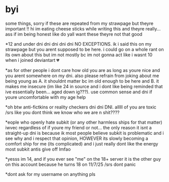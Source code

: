 # byi
some things, sorry if these are repeated from my strawpage but theyre important !! hi im eating cheese sticks while writing this and theyre really... ass if im being honest like do yall want these theyre not that good

*12 and under dni dni dni dni dni NO EXCEPTIONS. ik i said this on my strawpage but you arent supposed to be here. i could go on a whole rant on its own about this but im not mostly bc im not gonna act like i wasnt 10 when i joined deviantart 💔

*as for other people i dont care how old you are as long as youre nice and you arent somewhere on my dni. also please refrain from joking about me being young as A. it shouldnt matter bc im old enough to be here and B. it makes me insecure (im like 24 in source and i dont like being reminded that ive essentially been... aged down ig???). use common sense and dni if youre uncomfortable with my age help

*oh btw anti-fictkins or reality checkers dni dni DNI. alllll of you are toxic /srs like you dont think we know who we are n shit????

*eople who openly hate subkit (or any other harmless ships for that matter) iwvec regardless of if youre my friend or not... the only reason it isnt a straight-up dni is because ik most people believe subkit is problematic and i see why and i respect that opinion, HOWEVER its slowly becoming a comfort ship for me (its complicated) and i just really dont like the energy most subkit antis give off lmfao

*yesss im 14, and if you ever see "me" on the 18+ server it is the other guy on this account because he turns 18 on 11/7/25 /srs dont panic

*dont ask for my username on anything pls

